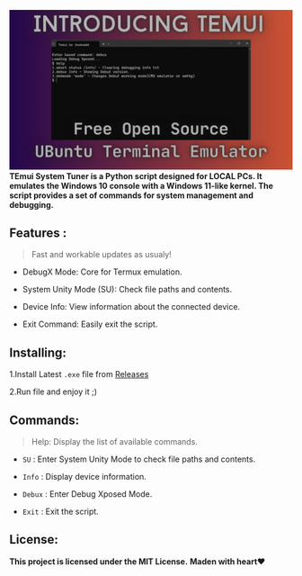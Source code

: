 ![Screenshot](https://github.com/joumsadd/TEmui/blob/main/manifest/prewiew.png)
**TEmui System Tuner is a Python script designed for LOCAL PCs. It emulates the Windows 10 console with a Windows 11-like kernel. The script provides a set of commands for system management and debugging.**

## Features :

>Fast and workable updates as usualy!
          
- DebugX Mode: Core for Termux emulation.

- System Unity Mode (SU): Check file paths and contents.

- Device Info: View information about the connected device.

- Exit Command: Easily exit the script.

## Installing:

1.Install Latest `.exe` file from [Releases](https://github.com/joumsadd/TEmui/releases)

2.Run file and enjoy it ;)
          
## Commands:

>Help: Display the list of available commands.

- `SU` : Enter System Unity Mode to check file paths and contents.

- `Info` : Display device information.

- `Debux` : Enter Debug Xposed Mode.

- `Exit` : Exit the script.

## License:

**This project is licensed under the MIT License.**
**Maden with heart❤**
